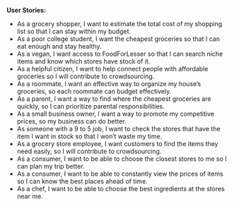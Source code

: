 **User Stories:**
- As a grocery shopper, I want to estimate the total cost of my shopping list so that I can stay within my budget.
- As a poor college student, I want the cheapest groceries so that I can eat enough and stay healthy.
- As a vegan, I want access to FoodForLesser so that I can search niche items and know which stores have stock of it.
- As a helpful citizen, I want to help connect people with affordable groceries so I will contribute to crowdsourcing.
- As a roommate, I want an effective way to organize my house’s groceries, so each roommate can budget effectively.
- As a parent, I want a way to find where the cheapest groceries are quickly, so I can prioritize parental responsibilities.
- As a small business owner, I want a way to promote my competitive prices, so my business can do better.
- As someone with a 9 to 5 job, I want to check the stores that have the item I want in stock so that I won’t waste my time.
- As a grocery store employee, I want customers to find the items they need easily, so I will contribute to crowdsourcing.
- As a consumer, I want to be able to choose the closest stores to me so I can plan my trip better.
- As a consumer, I want to be able to constantly view the prices of items so I can know the best places ahead of time.
- As a chef, I want to be able to choose the best ingredients at the stores near me.
